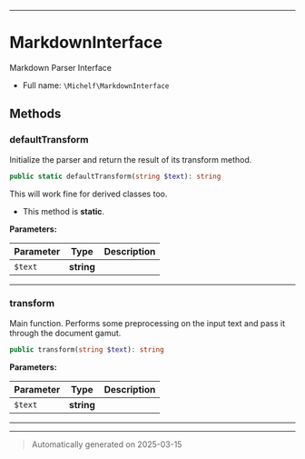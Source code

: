 ***

# MarkdownInterface

Markdown Parser Interface



* Full name: `\Michelf\MarkdownInterface`



## Methods


### defaultTransform

Initialize the parser and return the result of its transform method.

```php
public static defaultTransform(string $text): string
```

This will work fine for derived classes too.

* This method is **static**.




**Parameters:**

| Parameter | Type | Description |
|-----------|------|-------------|
| `$text` | **string** |  |





***

### transform

Main function. Performs some preprocessing on the input text
and pass it through the document gamut.

```php
public transform(string $text): string
```








**Parameters:**

| Parameter | Type | Description |
|-----------|------|-------------|
| `$text` | **string** |  |





***


***
> Automatically generated on 2025-03-15
